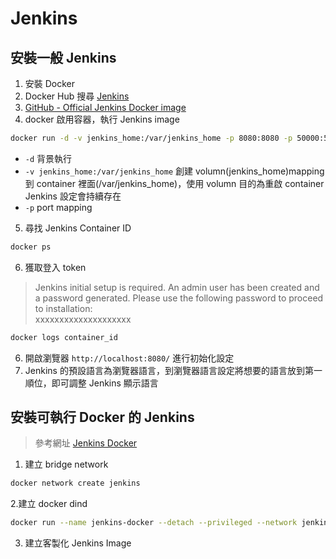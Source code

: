 # Jenkins

## 安裝一般 Jenkins

1. 安裝 Docker
2. Docker Hub 搜尋 [Jenkins](https://hub.docker.com/r/jenkins/jenkins)
3. [GitHub - Official Jenkins Docker image](https://github.com/jenkinsci/docker/blob/master/README.md)
4. docker 啟用容器，執行 Jenkins image

```sh
docker run -d -v jenkins_home:/var/jenkins_home -p 8080:8080 -p 50000:50000 --restart=on-failure jenkins/jenkins:lts-jdk11
```

- `-d` 背景執行
- `-v jenkins_home:/var/jenkins_home` 創建 volumn(jenkins_home)mapping 到 container 裡面(/var/jenkins_home)，使用 volumn 目的為重啟 container Jenkins 設定會持續存在
- `-p` port mapping

5. 尋找 Jenkins Container ID

```sh
docker ps
```

6. 獲取登入 token

> Jenkins initial setup is required. An admin user has been created and a password generated.
> Please use the following password to proceed to installation:  
> xxxxxxxxxxxxxxxxxxxx

```sh
docker logs container_id
```

6. 開啟瀏覽器 `http://localhost:8080/` 進行初始化設定
7. Jenkins 的預設語言為瀏覽器語言，到瀏覽器語言設定將想要的語言放到第一順位，即可調整 Jenkins 顯示語言

## 安裝可執行 Docker 的 Jenkins

> 參考網址 [Jenkins Docker](https://www.jenkins.io/doc/book/installing/docker/)

1. 建立 bridge network

```sh
docker network create jenkins
```

2.建立 docker dind

```sh
docker run --name jenkins-docker --detach --privileged --network jenkins --network-alias docker --env DOCKER_TLS_CERTDIR=/certs --volume jenkins-docker-certs:/certs/client --volume jenkins-data:/var/jenkins_home --publish 2376:2376 docker:dind --storage-driver overlay2
```

3. 建立客製化 Jenkins Image
